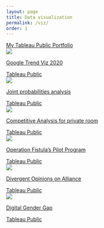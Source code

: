 ```yaml
---
layout: page
title: Data visualization
permalink: /viz/
order: 1
---
```


<div class="container">
  <div class="tableau_link">
    <a href="https://public.tableau.com/profile/thejasmine#!/" target="_blank">My Tableau Public Portfolio</a>
  </div>
  <div class="viz_container" data-aos="fade-up" data-aos-easing="ease-out-quad" data-aos-delay="100" data-aos-duration="700">
    <div class="viz_img">
      <a href="https://public.tableau.com/profile/thejasmine#!/vizhome/GoogleYearInSearch2020/YearinSearch" target="_blank">
        <img src="{{site.baseurl}}/assets/img/viz/01.png">
        <p>Google Trend Viz 2020</p>
        <div>Tableau Public</div>
      </a>
    </div>
    <div class="viz_img" data-aos="fade-up" data-aos-easing="ease-out-quad" data-aos-duration="700">
      <a href="https://public.tableau.com/profile/thejasmine#!/vizhome/THEJOYOFPAINTING/Dashboard1" target="_blank">
        <img src="{{site.baseurl}}/assets/img/viz/02.png">
        <p>Joint probabilities analysis</p>
        <div>Tableau Public</div>
      </a>
    </div>
     <div class="viz_img" data-aos="fade-up" data-aos-easing="ease-out-quad" data-aos-duration="700">
      <a href="https://public.tableau.com/profile/thejasmine#!/vizhome/CompetitiveAnalysisforprivateroom/PrivateRoomAnalysis" target="_blank">
        <img src="{{site.baseurl}}/assets/img/viz/seattle_analysis.png">
        <p>Competitive Analysis for private room</p>
        <div>Tableau Public</div>
      </a>
    </div>
    <div class="viz_img" data-aos="fade-up" data-aos-easing="ease-out-quad" data-aos-duration="700">
      <a href="https://public.tableau.com/profile/thejasmine#!/vizhome/THESUCCESSOFOPERATIONFISTULASPILOTPROGRAM/Dashboard1" target="_blank">
        <img src="{{site.baseurl}}/assets/img/viz/operation.png">
        <p>Operation Fistula’s Pilot Program </p>
        <div>Tableau Public</div>
      </a>
    </div>
     <div class="viz_img" data-aos="fade-up" data-aos-easing="ease-out-quad" data-aos-duration="700">
      <a href="https://public.tableau.com/profile/thejasmine#!/vizhome/DivergentOpinionsonTransatlanticAlliance_16075591796660/DivergentOpinionsonTransatlanticAlliance" target="_blank">
        <img src="{{site.baseurl}}/assets/img/viz/Divergent.png">
        <p>Divergent Opinions on Alliance</p>
        <div>Tableau Public</div>
      </a>
    </div>
     <div class="viz_img" data-aos="fade-up" data-aos-easing="ease-out-quad" data-aos-duration="700">
      <a href="https://public.tableau.com/profile/thejasmine#!/vizhome/DigitalGenderGap_16044692570320/Dashboard1" target="_blank">
        <img src="{{site.baseurl}}/assets/img/viz/gender_gap.png">
        <p>Digital Gender Gap</p>
        <div>Tableau Public</div>
      </a>
    </div>

 </div>
</div>
